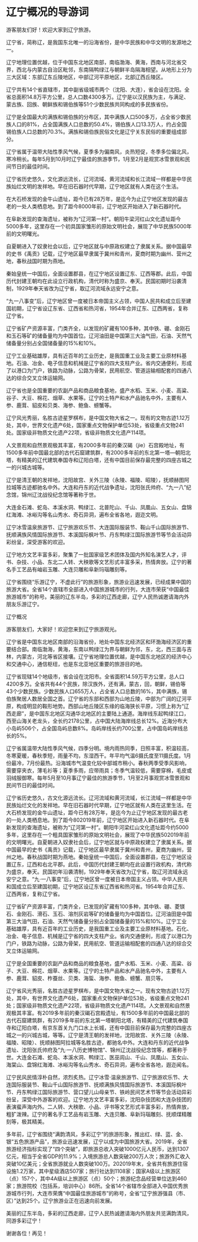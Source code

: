 # 辽宁概况的导游词  
游客朋友们好！欢迎大家到辽宁旅游。  

辽宁省，简称辽，是我国东北唯一的沿海省份，是中华民族和中华文明的发源地之一。  

辽宁地理位置优越，位于中国东北地区南部，南临渤海、黄海，西南与河北省交界，西北与内蒙古自治区毗邻，东南隔鸭绿江与朝鲜半岛隔海相望。从地形上分为三大区域：东部辽东丘陵地区，中部辽河平原地区，北部辽西丘陵区。  

辽宁共有14个省直辖市，其中副省级城市两个（沈阳、大连），省会设在沈阳。全省总面积14.8万平方公里，总人口数4300多万。辽宁是以汉民族为主，与满足、蒙古族、回族、朝鲜族和锡伯族等51个少数民族共同构成的多民族省份。  

辽宁是全国最大的满族和锡伯族的分布区，其中满族人口500多万，占全省少数民族人口的81%，占全国满族人口总数的50.4%，锡伯族人口13.3万人，约占全国锡伯族人口总数的70.3%。满族和锡伯族民俗文化是辽宁关东民俗的重要组成部分。  

辽宁省属于温带大陆性季风气候，夏季多为偏南风，炎热短促，冬季多位偏北风，寒冷稍长。每年5月到10月时辽宁最佳的旅游季节，1月至2月是观赏冰雪景观和民间节日的最佳时间。  

辽宁省历史悠久，文化源远流长，辽河流域、黄河流域和长江流域一样都是中华民族灿烂文明的发祥地。早在旧石器时代早期，辽宁地区就有人类在这个生活。  

在大石桥发现的金牛山遗址，距今已有28万年，是迄今为止辽宁地区发现的最古老的一处人类栖息地。到了距今8000年前，辽宁地区开始进入了新石器时代。  

在阜新发现的查海遗址，被称为“辽河第一村”。朝阳牛梁河红山文化遗址距今5000多年，这里存在一个初具国家雏形的原始文明社会，展现了中华民族5000年前的文明曙光。  

自夏朝进入了奴隶社会以后，辽宁地区就与中原政权建立了隶属关系。据中国最早的史书《禹贡》记载，辽宁地区最早隶属于冀州和青州，夏商时期为幽州、营州之地，春秋战国时期为燕地。  

秦始皇统一中国后，全面设置郡县，在辽宁地区设置辽东、辽西等郡。此后，中国历代封建王朝均在此设立行政机构，清代时称为盛京、奉天。民国初期时沿袭清制，1929年奉天省改为辽宁省，取辽河流域永远安宁之意。  

“九一八事变”后，辽宁地区曾一度被日本帝国主义占领，中国人民共和成立后至建国初期，辽宁省设辽东省、辽西省和热河省，1954年合并辽东、辽西两省，复称辽宁省。  

辽宁省矿产资源丰富，门类齐全，以发现的矿藏有100多种，其中铁、硼、金刚石和玉石等矿的储备量均为中国首位。辽河油田是中国第三大油气田，石油、天然气储备量分别占全国储备量的15%和10%。  

辽宁工业基础雄厚，具有近百年的工业历史，是我国重工业及主要工业原材料基地。石油、冶金、电子信息和机械是辽宁省的四大支柱产业。省内交通便利，形成了以港口为门户，铁路为动脉，公路为骨架，民用航空、管道运输相配套的四通八达的综合交叉立体运输网。  

辽宁省也是全国重要的农副产品和商品粮食基地，盛产水稻、玉米、小麦、高粱、谷子、大豆、棉花、烟草、水果等。辽宁的土特产和水产品驰名中外，主要有人参、鹿茸、貂皮和贝类、海参、鲍鱼、螃蟹等。  

辽宁风光秀丽，名胜古迹星罗棋布，是中国文物大省之一。现有的文物古迹1.12万处，其中，世界文化遗产6处，国家重点文物保护单位53处，省级重点文物241处。国家级非物质文化遗产22项，省级非物质文化遗产114项。  

人文景观和自然景观极其丰富，有2000多年前的秦汉碣（jie）石宫殿地址，有1500多年前中国最北部的古代石窟建筑群，有2000多年前的东北第一塔—朝阳北塔，有精美的辽代建筑奉国寺和辽阳白塔，还有中国目前保存最完整的四座古城之一的兴城古城等。  

辽宁是清王朝的发祥地，沈阳故宫、关外三陵（永陵、福陵、昭陵），抚顺赫图阿拉城等古迹都驰名中外。大连和丹东的近代战争遗址，沈阳张氏帅府、“九一八”纪念馆，锦州辽沈战役纪念馆等著称于世。  

大连金石滩、蛇岛、本溪水洞、鸭绿江、北普陀山、千山、凤凰山、五女山、盘锦红海滩、冰峪沟等名山秀水、奇石异洞，遍布全省各地，遐迩文明。  

辽宁冰雪温泉旅游节、辽宁旅游欢乐节、大连国际服装节、鞍山千山国际旅游节、抚顺满族风情国际旅游节、本溪国际枫叶节、丹东鸭绿江国际旅游节等节会活动异彩纷呈，深受游客的欢迎。  

辽宁地方文艺丰富多彩，聚集了一批国家级艺术团体及国内外知名演艺人才，评书、杂技、小品、东北二人转、大秧歌等文艺形式丰富多采，热情奔放。辽宁的著名手工艺品有岫岩玉雕、大连贝雕和阜新玛瑙雕刻等。  

辽宁省围绕“乐游辽宁，不虚此行”的旅游形象，旅游业迅速发展，已经成果中国的旅游大省。全省14个直辖市全部进入中国旅游城市的行列，大连市荣获“中国最佳旅游城市”的称号。美丽的辽东半岛，多彩的辽西走廊，辽宁人民热诚邀请海内外朋友乐游辽宁。  

辽宁概况  

游客朋友们，大家好！欢迎您来到辽宁旅游观光。  

辽宁省是中国东北地区南部的沿海省份，地处中国东北经济区和环渤海经济区的重要结合部。南临渤海，黄海，东南以鸭绿江为界与朝鲜为邻，东，北，西三面与吉林，内蒙古，河北等省区接壤。辽宁省地理位置优越，是中国东北地区的经济中心和交通中心，通信枢纽，也是东北亚地区重要的旅游目的地。  

辽宁省现辖14个地级市，省会设在沈阳市。全省面积14.59万平方公里，总人口4200多万。全省共有44个民族，除汉族外，还有满，蒙古，回，朝鲜，锡伯等43个少数民族。少数民族人口655万人，占全省人口总数的16%，其中满族，锡伯族聚居人数居全国之首。辽宁省的东部和西部为山地丘陵，中部为广阔的辽河平原，构成明显的鞍形地势。西部山地丘陵区东缘的临海狭长平原，习惯上称为“辽西走廊”，是中国东北地区沟通华北地区的主要陆上通道。海岸线东起鸭绿江口，西至山海关老龙头，全长约2178公里，占中国大陆海岸线总长12%。近海分布大小岛屿506个，占全国岛屿总数8%。岛屿岸线长约700公里，占中国岛屿岸线总长的5%。  

辽宁省属温带大陆性季风气候，四季分明。境内雨热同季，日照丰富，积温较高，冬寒夏暖，春秋季短，雨量不均，东湿西干。年平均气温6摄氏度至11摄氏度。1月份最冷，7月份最热。沿海城市气温变化较中部城市稍小。春秋两季受季风影响，需要穿夹衣，薄毛衫等；夏季多雨，应带雨具；冬季气温较低，需要穿棉，毛皮或羽绒服御寒。每年5月至10月事辽宁最佳的旅游季节，1月至2月事观赏冰雪景观和民间节日的最佳时间。  

辽宁省历史悠久，古文化源远流长。辽河流域和黄河流域，长江流域一样都是中华民族灿烂文化的发祥地。早在旧石器时代早期，辽宁地区就有人类在这里生活。在大石桥发现的金牛山遗址，距今已有28万年，是迄今为止辽宁地区发现的最古老的一处人类栖息地。到了距今802019年前，辽宁地区开始进入新石器时代。在阜新发现的查海遗址，被称为“辽河第一村”。朝阳牛河梁红山文化遗址距今约5000多年，这里存在一个粗具国家雏形的原始文明社会，展现了中华民族502019年前的文明曙光。自夏朝进入奴隶社会后，辽宁地区就与中原政权建立了隶属关系。据中国最早的史书《禹贡》记载，辽宁地区最早隶属于冀州和青州，夏商为幽州，营州之地。春秋战国时期为燕地。秦始皇统一中国后，全面设置郡县，在辽宁地区设置辽东，辽西和右北平郡。此后，中国历代封建王朝均在此设置行政机构，清代称为盛京，奉天。民国初年沿袭清制，1929年奉天省改为辽宁省，取辽河流域永远安宁之意。“九·一八事变”后，辽宁地区曾一度被日本帝国主义占领。中华人民共和国成立后至建国初期，辽宁地区设辽东省辽西省和热河省。1954年合并辽东、辽西两省，复称辽宁省。  

辽宁省矿产资源丰富，门类齐全，已发现的矿藏有100多种，其中铁、硼、菱镁石、金刚石、滑石、玉石、溶剂灰岩等矿的储备量均为中国首位。辽河油田是中国第三大油气田，石油、天然气储备量分别占全国储备量的15%和10%。辽宁工业基础雄厚，具有近百年的工业历史，是我国重工业及主要工业原材料基地。石化、冶金、电子信息、机械是辽宁省的四大支柱产业。省内交通便利，形成了以港口为门户，铁路为动脉，公路为骨架，民用航空、管道运输相配套的四通八达的综合交叉立体运输网。  

辽宁是全国重要的农副产品和商品的粮食基地，盛产水稻、玉米、小麦、高粱、谷子、大豆、棉花、烟草、水果等。辽宁的土特产品和水产品驰名中外，主要有人参、鹿茸、貂皮、柞蚕丝、贝类、海蜇、海参、鲍鱼、螃蟹、扇贝等。  

辽宁省风光秀丽，名胜古迹星罗棋布，是中国文物大省之一。现有文物古迹1.12万处，其中，有世界文化遗产6处，国家重点文物保护单位53处，省级重点文物241处；国家级非物质文化遗产22项，省级非物质文化遗产114项。人文景观和自然景观极其丰富。有2019多年前的秦汉碣石宫殿遗址，有1500多年前的中国最北部的古代石窟建筑群，有2019多年前的东北第一塔朝阳北塔，有精美的辽代建筑奉国寺和辽阳白塔，有京东首关九门口水上长城，还有中国目前保存最为完整的四座古城之一的兴城古城，等等。辽宁是清王朝的发祥地，沈阳故宫、关外三陵（永陵、福陵、昭陵）、抚顺赫图阿拉城等名胜古迹，都驰名中外。大连和丹东的近代战争遗址、沈阳张氏帅府及“九·一八历史博物馆”、锦州辽沈战役纪念馆等，都著称于世。大连金石滩、蛇岛、本溪水洞、鸭绿江、医巫闾山、千山、凤凰山、五女山、海棠山、盘锦红海滩、冰峪沟等名山秀水、奇石异洞，遍布全省各地，遐迩闻名。  

辽宁民风民情淳朴自然，浓烈炙热。辽宁冰雪·温泉旅游节、辽宁旅游欢乐节、大连国际服装节、鞍山千山国际旅游节、抚顺满族风情国际旅游节、本溪国际枫叶节、丹东鸭绿江国际旅游节、营口望儿山母亲节、铁岭民间艺术节等节会活动异彩纷呈，深受中外游客的欢迎。辽宁地方文艺丰富多彩，沈阳杂技团和大连杂技团的表演蜚声海内外。二人转、大秧歌、小品、评书等文艺形式丰富多彩，热情奔放，粗犷泼辣。辽宁的著名手工艺品有岩玉雕、大连贝雕、阜新玛瑙雕刻、抚顺煤精雕刻等，极其精美。  

多年前，辽宁省围绕“满韵清风，多彩辽宁”的旅游形象，推出红、绿、蓝、金、银“五色旅游产品”，旅游业迅速发展，辽宁以成为中国旅游大省。2019年，全省旅游经济指标实现了“四个突破”，即旅游总收入突破1000亿元人民币，达到1307亿元，相当于全省GDP的11.9%；入境旅游总人数突破200万人次；旅游外汇收入突破10亿美元；全省旅游就业人数突破100万。202019年末，全省共有旅游住宿设施1.2万家，其中星级酒店507家；旅行社达到1108家；国家A级以上旅游区（点）157个，其中4A级以上旅游区（点）50个；旅游纪念品经营单位达到460家；旅游院校（包括系，培训中心）86所。全省14个省辖市全部进入中国优秀旅游城市行列，大连市荣膺“中国最佳旅游城市”的称号，全省“辽宁旅游强县（市、区）”达到25个。辽宁旅游业正在迅速向前发展。  

美丽的辽东半岛，多彩的辽西走廊，辽宁人民热诚邀请海内外朋友共览满韵清风，同游多彩辽宁！  

谢谢各位！再见！  
<!-- Last processed: 2025-07-22 03:44:20 -->
